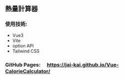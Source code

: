 ## 熱量計算器  
### 使用技術:  
- Vue3  
- Vite  
- option API    
- Tailwind CSS  
### GitHub Pages: 　https://jai-kai.github.io/Vue-CalorieCalculator/
